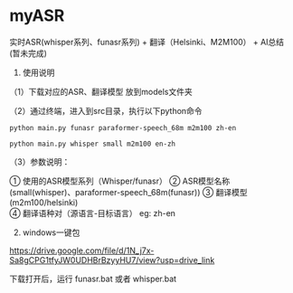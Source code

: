 # myASR
实时ASR(whisper系列、funasr系列) + 翻译（Helsinki、M2M100） + AI总结(暂未完成)

1. 使用说明

（1）下载对应的ASR、翻译模型 放到models文件夹

（2）通过终端，进入到src目录，执行以下python命令 

    python main.py funasr paraformer-speech_68m m2m100 zh-en

    python main.py whisper small m2m100 en-zh

（3）参数说明：

① 使用的ASR模型系列（Whisper/funasr） 
② ASR模型名称(small(whisper)、paraformer-speech_68m(funasr)) 
③ 翻译模型(m2m100/helsinki)  
④ 翻译语种对（源语言-目标语言） eg: zh-en

2. windows一键包

https://drive.google.com/file/d/1N_j7x-Sa8gCPG1tfyJW0UDHBrBzyyHU7/view?usp=drive_link

下载打开后，运行 funasr.bat 或者 whisper.bat 